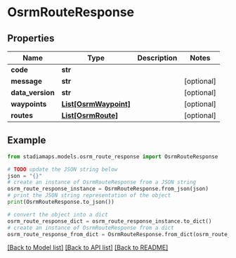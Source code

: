 # OsrmRouteResponse


## Properties

Name | Type | Description | Notes
------------ | ------------- | ------------- | -------------
**code** | **str** |  | 
**message** | **str** |  | [optional] 
**data_version** | **str** |  | [optional] 
**waypoints** | [**List[OsrmWaypoint]**](OsrmWaypoint.md) |  | [optional] 
**routes** | [**List[OsrmRoute]**](OsrmRoute.md) |  | [optional] 

## Example

```python
from stadiamaps.models.osrm_route_response import OsrmRouteResponse

# TODO update the JSON string below
json = "{}"
# create an instance of OsrmRouteResponse from a JSON string
osrm_route_response_instance = OsrmRouteResponse.from_json(json)
# print the JSON string representation of the object
print(OsrmRouteResponse.to_json())

# convert the object into a dict
osrm_route_response_dict = osrm_route_response_instance.to_dict()
# create an instance of OsrmRouteResponse from a dict
osrm_route_response_from_dict = OsrmRouteResponse.from_dict(osrm_route_response_dict)
```
[[Back to Model list]](../README.md#documentation-for-models) [[Back to API list]](../README.md#documentation-for-api-endpoints) [[Back to README]](../README.md)


